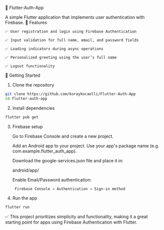 📱 Flutter-Auth-App

A simple Flutter application that implements user authentication with Firebase.
🔧 Features

    ✅ User registration and login using Firebase Authentication

    ✅ Input validation for full name, email, and password fields

    ✅ Loading indicators during async operations

    ✅ Personalized greeting using the user’s full name

    ✅ Logout functionality

🚀 Getting Started
1. Clone the repository
```bash
git clone https://github.com/koraykocaelli/Flutter-Auth-App
cd flutter-auth-app
```

2. Install dependencies
```bash
flutter pub get
```
3. Firebase setup

    Go to Firebase Console and create a new project.

    Add an Android app to your project. Use your app's package name (e.g. com.example.flutter_auth_app).

    Download the google-services.json file and place it in:

   android/app/

    Enable Email/Password authentication:

        Firebase Console → Authentication → Sign-in method

4. Run the app
```bash
flutter run
```

✅ This project prioritizes simplicity and functionality, making it a great starting point for apps using Firebase Authentication with Flutter.
